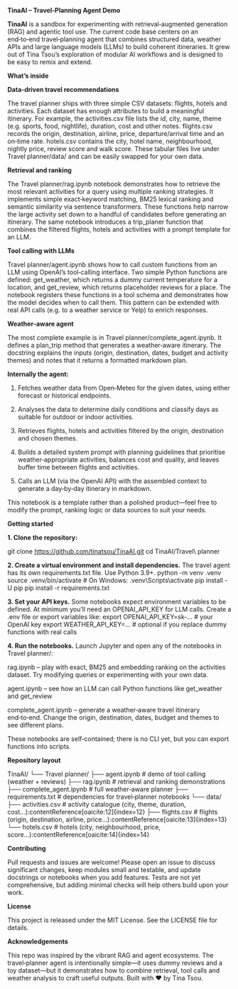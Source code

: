 **TinaAI – Travel‑Planning Agent Demo**

**TinaAI** is a sandbox for experimenting with retrieval‑augmented generation (RAG) and agentic tool use. The current code base centers on an end‑to‑end travel‑planning agent that combines structured data, weather APIs and large language models (LLMs) to build coherent itineraries. It grew out of Tina Tsou’s exploration of modular AI workflows and is designed to be easy to remix and extend.

**What’s inside**

**Data‑driven travel recommendations**

The travel planner ships with three simple CSV datasets: flights, hotels and activities. Each dataset has enough attributes to build a meaningful itinerary. For example, the activities.csv file lists the id, city, name, theme (e.g. sports, food, nightlife), duration, cost and other notes. flights.csv records the origin, destination, airline, price, departure/arrival time and an on‑time rate. hotels.csv contains the city, hotel name, neighbourhood, nightly price, review score and walk score. These tabular files live under Travel planner/data/ and can be easily swapped for your own data.

**Retrieval and ranking**

The Travel planner/rag.ipynb notebook demonstrates how to retrieve the most relevant activities for a query using multiple ranking strategies. It implements simple exact‑keyword matching, BM25 lexical ranking and semantic similarity via sentence transformers. These functions help narrow the large activity set down to a handful of candidates before generating an itinerary. The same notebook introduces a trip_planer function that combines the filtered flights, hotels and activities with a prompt template for an LLM. 

**Tool calling with LLMs**

Travel planner/agent.ipynb shows how to call custom functions from an LLM using OpenAI’s tool‑calling interface. Two simple Python functions are defined: get_weather, which returns a dummy current temperature for a location, and get_review, which returns placeholder reviews for a place. The notebook registers these functions in a tool schema and demonstrates how the model decides when to call them. This pattern can be extended with real API calls (e.g. to a weather service or Yelp) to enrich responses.

**Weather‑aware agent**

The most complete example is in Travel planner/complete_agent.ipynb. It defines a plan_trip method that generates a weather‑aware itinerary. The docstring explains the inputs (origin, destination, dates, budget and activity themes) and notes that it returns a formatted markdown plan. 

**Internally the agent:**

1. Fetches weather data from Open‑Meteo for the given dates, using either forecast or historical endpoints.

2. Analyses the data to determine daily conditions and classify days as suitable for outdoor or indoor activities.

3. Retrieves flights, hotels and activities filtered by the origin, destination and chosen themes.

4. Builds a detailed system prompt with planning guidelines that prioritise weather‑appropriate activities, balances cost and quality, and leaves buffer time between flights and activities.

5. Calls an LLM (via the OpenAI API) with the assembled context to generate a day‑by‑day itinerary in markdown.

This notebook is a template rather than a polished product—feel free to modify the prompt, ranking logic or data sources to suit your needs.

**Getting started**

**1. Clone the repository:**

git clone https://github.com/tinatsou/TinaAI.git
cd TinaAI/Travel\ planner

**2. Create a virtual environment and install dependencies.** The travel agent has its own requirements.txt file. Use Python 3.9+.
python -m venv .venv
source .venv/bin/activate  # On Windows: .venv\Scripts\activate
pip install -U pip
pip install -r requirements.txt

**3. Set your API keys.** Some notebooks expect environment variables to be defined. At minimum you’ll need an OPENAI_API_KEY for LLM calls. Create a .env file or export variables like:
export OPENAI_API_KEY=sk-...  # your OpenAI key
export WEATHER_API_KEY=...    # optional if you replace dummy functions with real calls

**4. Run the notebooks.** Launch Jupyter and open any of the notebooks in Travel planner/:

rag.ipynb – play with exact, BM25 and embedding ranking on the activities dataset. Try modifying queries or experimenting with your own data.

agent.ipynb – see how an LLM can call Python functions like get_weather and get_review

complete_agent.ipynb – generate a weather‑aware travel itinerary end‑to‑end. Change the origin, destination, dates, budget and themes to see different plans.

These notebooks are self‑contained; there is no CLI yet, but you can export functions into scripts.

**Repository layout**

TinaAI/
└── Travel planner/
    ├── agent.ipynb           # demo of tool calling (weather + reviews)
    ├── rag.ipynb             # retrieval and ranking demonstrations
    ├── complete_agent.ipynb  # full weather‑aware planner
    ├── requirements.txt      # dependencies for travel‑planner notebooks
    └── data/
        ├── activities.csv    # activity catalogue (city, theme, duration, cost…):contentReference[oaicite:12]{index=12}
        ├── flights.csv       # flights (origin, destination, airline, price…):contentReference[oaicite:13]{index=13}
        └── hotels.csv        # hotels (city, neighbourhood, price, score…):contentReference[oaicite:14]{index=14}

**Contributing**

Pull requests and issues are welcome! Please open an issue to discuss significant changes, keep modules small and testable, and update docstrings or notebooks when you add features. Tests are not yet comprehensive, but adding minimal checks will help others build upon your work.

**License**

This project is released under the MIT License. See the LICENSE file for details.

**Acknowledgements**

This repo was inspired by the vibrant RAG and agent ecosystems. The travel‑planner agent is intentionally simple—it uses dummy reviews and a toy dataset—but it demonstrates how to combine retrieval, tool calls and weather analysis to craft useful outputs. Built with ❤️ by Tina Tsou.

